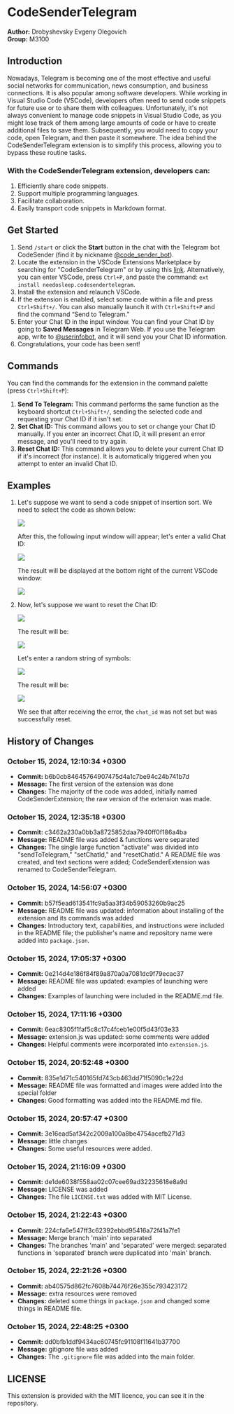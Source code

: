 # CodeSenderTelegram

**Author:** Drobyshevsky Evgeny Olegovich  
**Group:** M3100

## Introduction

Nowadays, Telegram is becoming one of the most effective and useful social networks for communication, news consumption, and business connections. It is also popular among software developers. While working in Visual Studio Code (VSCode), developers often need to send code snippets for future use or to share them with colleagues. Unfortunately, it's not always convenient to manage code snippets in Visual Studio Code, as you might lose track of them among large amounts of code or have to create additional files to save them. Subsequently, you would need to copy your code, open Telegram, and then paste it somewhere. The idea behind the CodeSenderTelegram extension is to simplify this process, allowing you to bypass these routine tasks.

### With the CodeSenderTelegram extension, developers can:

1. Efficiently share code snippets.
2. Support multiple programming languages.
3. Facilitate collaboration.
4. Easily transport code snippets in Markdown format.

## Get Started

1. Send `/start` or click the **Start** button in the chat with the Telegram bot CodeSender (find it by nickname [@code_sender_bot](https://t.me/code_sender_bot)).
2. Locate the extension in the VSCode Extensions Marketplace by searching for "CodeSenderTelegram" or by using this [link](https://marketplace.visualstudio.com/items?itemName=needosleep.codesendertelegram). Alternatively, you can enter VSCode, press `Ctrl+P`, and paste the command: `ext install needosleep.codesendertelegram`.
3. Install the extension and relaunch VSCode.
4. If the extension is enabled, select some code within a file and press `Ctrl+Shift+/`. You can also manually launch it with `Ctrl+Shift+P` and find the command “Send to Telegram.”
5. Enter your Chat ID in the input window. You can find your Chat ID by going to **Saved Messages** in Telegram Web. If you use the Telegram app, write to [@userinfobot](https://t.me/userinfobot), and it will send you your Chat ID information.
6. Congratulations, your code has been sent!

## Commands

You can find the commands for the extension in the command palette (press `Ctrl+Shift+P`):

1. **Send To Telegram:** This command performs the same function as the keyboard shortcut `Ctrl+Shift+/`, sending the selected code and requesting your Chat ID if it isn't set.
2. **Set Chat ID:** This command allows you to set or change your Chat ID manually. If you enter an incorrect Chat ID, it will present an error message, and you'll need to try again.
3. **Reset Chat ID:** This command allows you to delete your current Chat ID if it's incorrect (for instance). It is automatically triggered when you attempt to enter an invalid Chat ID.

## Examples

1. Let's suppose we want to send a code snippet of insertion sort. We need to select the code as shown below:

   ![](images/image-1.png)

   After this, the following input window will appear; let's enter a valid Chat ID:

   ![](images/image-2.png)

   The result will be displayed at the bottom right of the current VSCode window:

   ![](images/image-3.png)

2. Now, let's suppose we want to reset the Chat ID:

   ![](images/image-4.png)

   The result will be:

   ![](images/image-5.png)

   Let's enter a random string of symbols:

   ![](images/image-6.png)

   The result will be:

   ![](images/image-7.png)

   We see that after receiving the error, the `chat_id` was not set but was successfully reset.

## History of Changes

### October 15, 2024, 12:10:34 +0300

- **Commit:** b6b0cb84645764907475d4a1c7be94c24b741b7d  
- **Message:** The first version of the extension was done  
- **Changes:** The majority of the code was added, initially named CodeSenderExtension; the raw version of the extension was made.

### October 15, 2024, 12:35:18 +0300

- **Commit:** c3462a230a0bb3a8725852daa7940ff0f186a4ba  
- **Message:** README file was added & functions were separated    
- **Changes:** The single large function "activate" was divided into "sendToTelegram," "setChatId," and "resetChatId." A README file was created, and text sections were added; CodeSenderExtension was renamed to CodeSenderTelegram.

### October 15, 2024, 14:56:07 +0300

- **Commit:** b57f5ead613541fc9a5aa3f34b59053260b9ac25  
- **Message:** README file was updated: information about installing of the extension and its commands was added   
- **Changes:** Introductory text, capabilities, and instructions were included in the README file; the publisher's name and repository name were added into `package.json`.

### October 15, 2024, 17:05:37 +0300

- **Commit:** 0e214d4e186f84f89a870a0a7081dc9f79ecac37  
- **Message:** README file was updated: examples of launching were added  
- **Changes:** Examples of launching were included in the README.md file.

### October 15, 2024, 17:11:16 +0300

- **Commit:** 6eac8305f1faf5c8c17c4fceb1e00f5d43f03e33  
- **Message:** extension.js was updated: some comments were added  
- **Changes:** Helpful comments were incorporated into `extension.js`.

### October 15, 2024, 20:52:48 +0300

- **Commit:** 835e1d71c540165fd743cb463dd71f5090c1e22d  
- **Message:** README file was formatted and images were added into the special folder  
- **Changes:** Good formatting was added into the README.md file.

### October 15, 2024, 20:57:47 +0300

- **Commit:** 3e16ead5af342c2009a100a8be4754acefb271d3  
- **Message:** little changes
- **Changes:** Some useful resources were added.

### October 15, 2024, 21:16:09 +0300

- **Commit:** de1de6038f558aa02c07cee69ad32235618e8a9d  
- **Message:** LICENSE was added
- **Changes:** The file `LICENSE.txt` was added with MIT License.

### October 15, 2024, 21:22:43 +0300

- **Commit:** 224cfa6e547ff3c62392ebbd95416a72f41a7fe1  
- **Message:** Merge branch 'main' into separated
- **Changes:** The branches 'main' and 'separated' were merged: separated functions in 'separated' branch were duplicated into 'main' branch.

### October 15, 2024, 22:21:26 +0300

- **Commit:** ab40575d862fc7608b74476f26e355c793423172
- **Message:** extra resources were removed
- **Changes:** deleted some things in `package.json` and changed some things in README file.

### October 15, 2024, 22:48:25 +0300

- **Commit:** dd0bfb1ddf9434ac60745fc91108f11641b37700  
- **Message:** gitignore file was added
- **Changes:** The `.gitignore` file was added into the main folder.

## LICENSE

This extension is provided with the MIT licence, you can see it in the repository.
